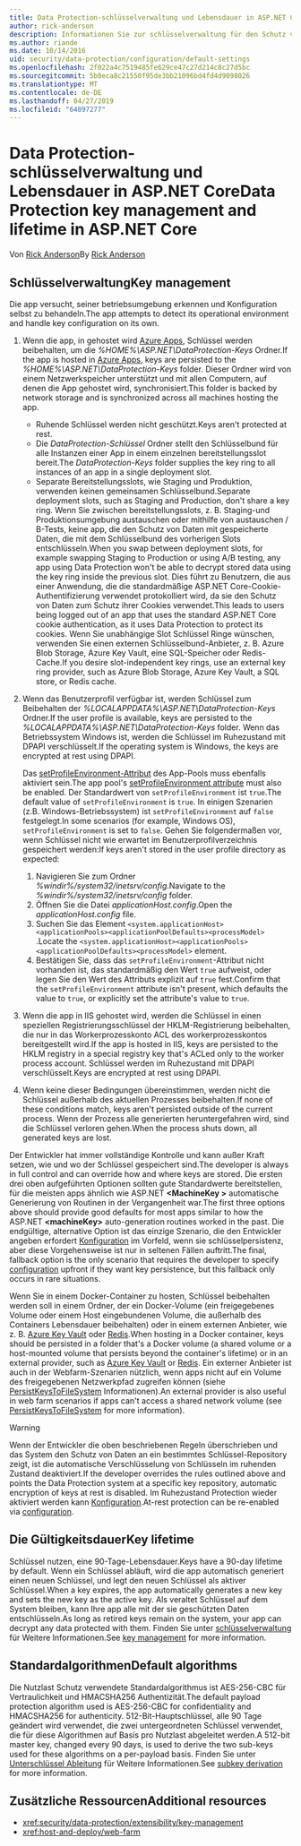 ```yaml
---
title: Data Protection-schlüsselverwaltung und Lebensdauer in ASP.NET Core
author: rick-anderson
description: Informationen Sie zur schlüsselverwaltung für den Schutz von Daten und die Lebensdauer in ASP.NET Core.
ms.author: riande
ms.date: 10/14/2016
uid: security/data-protection/configuration/default-settings
ms.openlocfilehash: 2f022a4c7519485fe629ce47c27d214c8c27d5bc
ms.sourcegitcommit: 5b0eca8c21550f95de3bb21096bd4fd4d9098026
ms.translationtype: MT
ms.contentlocale: de-DE
ms.lasthandoff: 04/27/2019
ms.locfileid: "64897277"
---
```

# <a name="data-protection-key-management-and-lifetime-in-aspnet-core"></a><span data-ttu-id="4989e-103">Data Protection-schlüsselverwaltung und Lebensdauer in ASP.NET Core</span><span class="sxs-lookup"><span data-stu-id="4989e-103">Data Protection key management and lifetime in ASP.NET Core</span></span>

<span data-ttu-id="4989e-104">Von [Rick Anderson](https://twitter.com/RickAndMSFT)</span><span class="sxs-lookup"><span data-stu-id="4989e-104">By [Rick Anderson](https://twitter.com/RickAndMSFT)</span></span>

## <a name="key-management"></a><span data-ttu-id="4989e-105">Schlüsselverwaltung</span><span class="sxs-lookup"><span data-stu-id="4989e-105">Key management</span></span>

<span data-ttu-id="4989e-106">Die app versucht, seiner betriebsumgebung erkennen und Konfiguration selbst zu behandeln.</span><span class="sxs-lookup"><span data-stu-id="4989e-106">The app attempts to detect its operational environment and handle key configuration on its own.</span></span>

1. <span data-ttu-id="4989e-107">Wenn die app, in gehostet wird [Azure Apps](https://azure.microsoft.com/services/app-service/), Schlüssel werden beibehalten, um die *%HOME%\ASP.NET\DataProtection-Keys* Ordner.</span><span class="sxs-lookup"><span data-stu-id="4989e-107">If the app is hosted in [Azure Apps](https://azure.microsoft.com/services/app-service/), keys are persisted to the *%HOME%\ASP.NET\DataProtection-Keys* folder.</span></span> <span data-ttu-id="4989e-108">Dieser Ordner wird von einem Netzwerkspeicher unterstützt und mit allen Computern, auf denen die App gehostet wird, synchronisiert.</span><span class="sxs-lookup"><span data-stu-id="4989e-108">This folder is backed by network storage and is synchronized across all machines hosting the app.</span></span>
   * <span data-ttu-id="4989e-109">Ruhende Schlüssel werden nicht geschützt.</span><span class="sxs-lookup"><span data-stu-id="4989e-109">Keys aren't protected at rest.</span></span>
   * <span data-ttu-id="4989e-110">Die *DataProtection-Schlüssel* Ordner stellt den Schlüsselbund für alle Instanzen einer App in einem einzelnen bereitstellungsslot bereit.</span><span class="sxs-lookup"><span data-stu-id="4989e-110">The *DataProtection-Keys* folder supplies the key ring to all instances of an app in a single deployment slot.</span></span>
   * <span data-ttu-id="4989e-111">Separate Bereitstellungsslots, wie Staging und Produktion, verwenden keinen gemeinsamen Schlüsselbund.</span><span class="sxs-lookup"><span data-stu-id="4989e-111">Separate deployment slots, such as Staging and Production, don't share a key ring.</span></span> <span data-ttu-id="4989e-112">Wenn Sie zwischen bereitstellungsslots, z. B. Staging-und Produktionsumgebung austauschen oder mithilfe von austauschen / B-Tests, keine app, die den Schutz von Daten mit gespeicherte Daten, die mit dem Schlüsselbund des vorherigen Slots entschlüsseln.</span><span class="sxs-lookup"><span data-stu-id="4989e-112">When you swap between deployment slots, for example swapping Staging to Production or using A/B testing, any app using Data Protection won't be able to decrypt stored data using the key ring inside the previous slot.</span></span> <span data-ttu-id="4989e-113">Dies führt zu Benutzern, die aus einer Anwendung, die die standardmäßige ASP.NET Core-Cookie-Authentifizierung verwendet protokolliert wird, da sie den Schutz von Daten zum Schutz ihrer Cookies verwendet.</span><span class="sxs-lookup"><span data-stu-id="4989e-113">This leads to users being logged out of an app that uses the standard ASP.NET Core cookie authentication, as it uses Data Protection to protect its cookies.</span></span> <span data-ttu-id="4989e-114">Wenn Sie unabhängige Slot Schlüssel Ringe wünschen, verwenden Sie einen externen Schlüsselbund-Anbieter, z. B. Azure Blob Storage, Azure Key Vault, eine SQL-Speicher oder Redis-Cache.</span><span class="sxs-lookup"><span data-stu-id="4989e-114">If you desire slot-independent key rings, use an external key ring provider, such as Azure Blob Storage, Azure Key Vault, a SQL store, or Redis cache.</span></span>

1. <span data-ttu-id="4989e-115">Wenn das Benutzerprofil verfügbar ist, werden Schlüssel zum Beibehalten der *%LOCALAPPDATA%\ASP.NET\DataProtection-Keys* Ordner.</span><span class="sxs-lookup"><span data-stu-id="4989e-115">If the user profile is available, keys are persisted to the *%LOCALAPPDATA%\ASP.NET\DataProtection-Keys* folder.</span></span> <span data-ttu-id="4989e-116">Wenn das Betriebssystem Windows ist, werden die Schlüssel im Ruhezustand mit DPAPI verschlüsselt.</span><span class="sxs-lookup"><span data-stu-id="4989e-116">If the operating system is Windows, the keys are encrypted at rest using DPAPI.</span></span>

   <span data-ttu-id="4989e-117">Das [setProfileEnvironment-Attribut](/iis/configuration/system.applicationhost/applicationpools/add/processmodel#configuration) des App-Pools muss ebenfalls aktiviert sein.</span><span class="sxs-lookup"><span data-stu-id="4989e-117">The app pool's [setProfileEnvironment attribute](/iis/configuration/system.applicationhost/applicationpools/add/processmodel#configuration) must also be enabled.</span></span> <span data-ttu-id="4989e-118">Der Standardwert von `setProfileEnvironment` ist `true`.</span><span class="sxs-lookup"><span data-stu-id="4989e-118">The default value of `setProfileEnvironment` is `true`.</span></span> <span data-ttu-id="4989e-119">In einigen Szenarien (z.B. Windows-Betriebssystem) ist `setProfileEnvironment` auf `false` festgelegt.</span><span class="sxs-lookup"><span data-stu-id="4989e-119">In some scenarios (for example, Windows OS), `setProfileEnvironment` is set to `false`.</span></span> <span data-ttu-id="4989e-120">Gehen Sie folgendermaßen vor, wenn Schlüssel nicht wie erwartet im Benutzerprofilverzeichnis gespeichert werden:</span><span class="sxs-lookup"><span data-stu-id="4989e-120">If keys aren't stored in the user profile directory as expected:</span></span>

   1. <span data-ttu-id="4989e-121">Navigieren Sie zum Ordner *%windir%/system32/inetsrv/config*.</span><span class="sxs-lookup"><span data-stu-id="4989e-121">Navigate to the *%windir%/system32/inetsrv/config* folder.</span></span>
   1. <span data-ttu-id="4989e-122">Öffnen Sie die Datei *applicationHost.config*.</span><span class="sxs-lookup"><span data-stu-id="4989e-122">Open the *applicationHost.config* file.</span></span>
   1. <span data-ttu-id="4989e-123">Suchen Sie das Element `<system.applicationHost><applicationPools><applicationPoolDefaults><processModel>` .</span><span class="sxs-lookup"><span data-stu-id="4989e-123">Locate the `<system.applicationHost><applicationPools><applicationPoolDefaults><processModel>` element.</span></span>
   1. <span data-ttu-id="4989e-124">Bestätigen Sie, dass das `setProfileEnvironment`-Attribut nicht vorhanden ist, das standardmäßig den Wert `true` aufweist, oder legen Sie den Wert des Attributs explizit auf `true` fest.</span><span class="sxs-lookup"><span data-stu-id="4989e-124">Confirm that the `setProfileEnvironment` attribute isn't present, which defaults the value to `true`, or explicitly set the attribute's value to `true`.</span></span>

1. <span data-ttu-id="4989e-125">Wenn die app in IIS gehostet wird, werden die Schlüssel in einen speziellen Registrierungsschlüssel der HKLM-Registrierung beibehalten, die nur in das Workerprozesskonto ACL des workerprozesskontos bereitgestellt wird.</span><span class="sxs-lookup"><span data-stu-id="4989e-125">If the app is hosted in IIS, keys are persisted to the HKLM registry in a special registry key that's ACLed only to the worker process account.</span></span> <span data-ttu-id="4989e-126">Schlüssel werden im Ruhezustand mit DPAPI verschlüsselt.</span><span class="sxs-lookup"><span data-stu-id="4989e-126">Keys are encrypted at rest using DPAPI.</span></span>

1. <span data-ttu-id="4989e-127">Wenn keine dieser Bedingungen übereinstimmen, werden nicht die Schlüssel außerhalb des aktuellen Prozesses beibehalten.</span><span class="sxs-lookup"><span data-stu-id="4989e-127">If none of these conditions match, keys aren't persisted outside of the current process.</span></span> <span data-ttu-id="4989e-128">Wenn der Prozess alle generierten heruntergefahren wird, sind die Schlüssel verloren gehen.</span><span class="sxs-lookup"><span data-stu-id="4989e-128">When the process shuts down, all generated keys are lost.</span></span>

<span data-ttu-id="4989e-129">Der Entwickler hat immer vollständige Kontrolle und kann außer Kraft setzen, wie und wo der Schlüssel gespeichert sind.</span><span class="sxs-lookup"><span data-stu-id="4989e-129">The developer is always in full control and can override how and where keys are stored.</span></span> <span data-ttu-id="4989e-130">Die ersten drei oben aufgeführten Optionen sollten gute Standardwerte bereitstellen, für die meisten apps ähnlich wie ASP.NET  **\<MachineKey >** automatische Generierung von Routinen in der Vergangenheit war.</span><span class="sxs-lookup"><span data-stu-id="4989e-130">The first three options above should provide good defaults for most apps similar to how the ASP.NET **\<machineKey>** auto-generation routines worked in the past.</span></span> <span data-ttu-id="4989e-131">Die endgültige, alternative Option ist das einzige Szenario, die den Entwickler angeben erfordert [Konfiguration](xref:security/data-protection/configuration/overview) im Vorfeld, wenn sie schlüsselpersistenz, aber diese Vorgehensweise ist nur in seltenen Fällen auftritt.</span><span class="sxs-lookup"><span data-stu-id="4989e-131">The final, fallback option is the only scenario that requires the developer to specify [configuration](xref:security/data-protection/configuration/overview) upfront if they want key persistence, but this fallback only occurs in rare situations.</span></span>

<span data-ttu-id="4989e-132">Wenn Sie in einem Docker-Container zu hosten, Schlüssel beibehalten werden soll in einem Ordner, der ein Docker-Volume (ein freigegebenes Volume oder einem Host eingebundenen Volume, die außerhalb des Containers Lebensdauer beibehalten) oder in einem externen Anbieter, wie z. B. [Azure Key Vault](https://azure.microsoft.com/services/key-vault/) oder [Redis](https://redis.io/).</span><span class="sxs-lookup"><span data-stu-id="4989e-132">When hosting in a Docker container, keys should be persisted in a folder that's a Docker volume (a shared volume or a host-mounted volume that persists beyond the container's lifetime) or in an external provider, such as [Azure Key Vault](https://azure.microsoft.com/services/key-vault/) or [Redis](https://redis.io/).</span></span> <span data-ttu-id="4989e-133">Ein externer Anbieter ist auch in der Webfarm-Szenarien nützlich, wenn apps nicht auf ein Volume des freigegebenen Netzwerkpfad zugreifen können (siehe [PersistKeysToFileSystem](xref:security/data-protection/configuration/overview#persistkeystofilesystem) Informationen).</span><span class="sxs-lookup"><span data-stu-id="4989e-133">An external provider is also useful in web farm scenarios if apps can't access a shared network volume (see [PersistKeysToFileSystem](xref:security/data-protection/configuration/overview#persistkeystofilesystem) for more information).</span></span>

> [!WARNING]
> <span data-ttu-id="4989e-134">Wenn der Entwickler die oben beschriebenen Regeln überschrieben und das System den Schutz von Daten an ein bestimmtes Schlüssel-Repository zeigt, ist die automatische Verschlüsselung von Schlüsseln im ruhenden Zustand deaktiviert.</span><span class="sxs-lookup"><span data-stu-id="4989e-134">If the developer overrides the rules outlined above and points the Data Protection system at a specific key repository, automatic encryption of keys at rest is disabled.</span></span> <span data-ttu-id="4989e-135">Im Ruhezustand Protection wieder aktiviert werden kann [Konfiguration](xref:security/data-protection/configuration/overview).</span><span class="sxs-lookup"><span data-stu-id="4989e-135">At-rest protection can be re-enabled via [configuration](xref:security/data-protection/configuration/overview).</span></span>

## <a name="key-lifetime"></a><span data-ttu-id="4989e-136">Die Gültigkeitsdauer</span><span class="sxs-lookup"><span data-stu-id="4989e-136">Key lifetime</span></span>

<span data-ttu-id="4989e-137">Schlüssel nutzen, eine 90-Tage-Lebensdauer.</span><span class="sxs-lookup"><span data-stu-id="4989e-137">Keys have a 90-day lifetime by default.</span></span> <span data-ttu-id="4989e-138">Wenn ein Schlüssel abläuft, wird die app automatisch generiert einen neuen Schlüssel, und legt den neuen Schlüssel als aktiver Schlüssel.</span><span class="sxs-lookup"><span data-stu-id="4989e-138">When a key expires, the app automatically generates a new key and sets the new key as the active key.</span></span> <span data-ttu-id="4989e-139">Als veraltet Schlüssel auf dem System bleiben, kann Ihre app alle mit der sie geschützten Daten entschlüsseln.</span><span class="sxs-lookup"><span data-stu-id="4989e-139">As long as retired keys remain on the system, your app can decrypt any data protected with them.</span></span> <span data-ttu-id="4989e-140">Finden Sie unter [schlüsselverwaltung](xref:security/data-protection/implementation/key-management#key-expiration-and-rolling) für Weitere Informationen.</span><span class="sxs-lookup"><span data-stu-id="4989e-140">See [key management](xref:security/data-protection/implementation/key-management#key-expiration-and-rolling) for more information.</span></span>

## <a name="default-algorithms"></a><span data-ttu-id="4989e-141">Standardalgorithmen</span><span class="sxs-lookup"><span data-stu-id="4989e-141">Default algorithms</span></span>

<span data-ttu-id="4989e-142">Die Nutzlast Schutz verwendete Standardalgorithmus ist AES-256-CBC für Vertraulichkeit und HMACSHA256 Authentizität.</span><span class="sxs-lookup"><span data-stu-id="4989e-142">The default payload protection algorithm used is AES-256-CBC for confidentiality and HMACSHA256 for authenticity.</span></span> <span data-ttu-id="4989e-143">512-Bit-Hauptschlüssel, alle 90 Tage geändert wird verwendet, die zwei untergeordneten Schlüssel verwendet, die für diese Algorithmen auf Basis pro Nutzlast abgeleitet werden.</span><span class="sxs-lookup"><span data-stu-id="4989e-143">A 512-bit master key, changed every 90 days, is used to derive the two sub-keys used for these algorithms on a per-payload basis.</span></span> <span data-ttu-id="4989e-144">Finden Sie unter [Unterschlüssel Ableitung](xref:security/data-protection/implementation/subkeyderivation#additional-authenticated-data-and-subkey-derivation) für Weitere Informationen.</span><span class="sxs-lookup"><span data-stu-id="4989e-144">See [subkey derivation](xref:security/data-protection/implementation/subkeyderivation#additional-authenticated-data-and-subkey-derivation) for more information.</span></span>

## <a name="additional-resources"></a><span data-ttu-id="4989e-145">Zusätzliche Ressourcen</span><span class="sxs-lookup"><span data-stu-id="4989e-145">Additional resources</span></span>

* <xref:security/data-protection/extensibility/key-management>
* <xref:host-and-deploy/web-farm>
